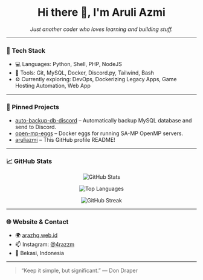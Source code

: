 <h1 align="center">Hi there 👋, I'm Aruli Azmi</h1>
<p align="center">
  <i>Just another coder who loves learning and building stuff.</i>
</p>

---

### 🔧 Tech Stack
- 💻 Languages: Python, Shell, PHP, NodeJS
- 🔗 Tools: Git, MySQL, Docker, Discord.py, Tailwind, Bash
- ⚙️ Currently exploring: DevOps, Dockerizing Legacy Apps, Game Hosting Automation, Web App

---

### 📌 Pinned Projects
- [auto-backup-db-discord](https://github.com/aruliazmi/auto-backup-db-discord) – Automatically backup MySQL database and send to Discord.
- [open-mp-eggs](https://github.com/aruliazmi/open-mp-eggs) – Docker eggs for running SA-MP OpenMP servers.
- [aruliazmi](https://github.com/aruliazmi/aruliazmi) – This GitHub profile README!

---

### 📈 GitHub Stats

<p align="center">
  <img src="https://github-readme-stats.vercel.app/api?username=aruliazmi&show_icons=true&theme=tokyonight&hide_title=true" alt="GitHub Stats" />
</p>

<p align="center">
  <img src="https://github-readme-stats.vercel.app/api/top-langs/?username=aruliazmi&layout=compact&theme=tokyonight&hide_title=true" alt="Top Languages" />
</p>

<p align="center">
  <img src="https://github-readme-streak-stats.herokuapp.com/?user=aruliazmi&theme=tokyonight&hide_title=true" alt="GitHub Streak" />
</p>

---

### 🌐 Website & Contact
- 🌍 [arazhq.web.id](http://arazhq.web.id)
- 📫 Instagram: [@4razzm](https://instagram.com/4razzm)
- 📍 Bekasi, Indonesia

---

> “Keep it simple, but significant.” — Don Draper

